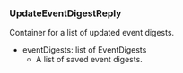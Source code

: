 ### UpdateEventDigestReply
Container for a list of updated event digests.

- eventDigests: list of EventDigests
  - A list of saved event digests.
